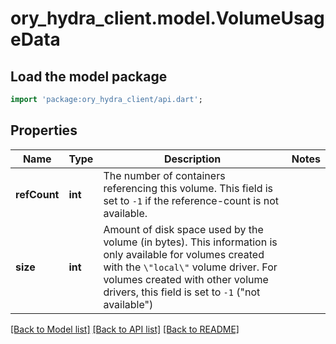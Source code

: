 # ory_hydra_client.model.VolumeUsageData

## Load the model package
```dart
import 'package:ory_hydra_client/api.dart';
```

## Properties
Name | Type | Description | Notes
------------ | ------------- | ------------- | -------------
**refCount** | **int** | The number of containers referencing this volume. This field is set to `-1` if the reference-count is not available. | 
**size** | **int** | Amount of disk space used by the volume (in bytes). This information is only available for volumes created with the `\"local\"` volume driver. For volumes created with other volume drivers, this field is set to `-1` (\"not available\") | 

[[Back to Model list]](../README.md#documentation-for-models) [[Back to API list]](../README.md#documentation-for-api-endpoints) [[Back to README]](../README.md)


